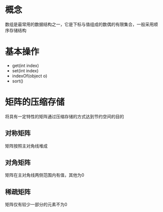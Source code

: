 # 概念
数组是最常用的数据结构之一，它是下标与值组成的数偶的有限集合，一般采用顺序存储结构
# 基本操作
- get(int index)
- set(int index)
- indexOf(object o)
- sort()
# 矩阵的压缩存储
将具有一定特性的矩阵通过压缩存储的方式达到节约空间的目的
## 对称矩阵
矩阵按照主对角线堆成
## 对角矩阵
矩阵在主对角线两侧范围内有值，其他为0
## 稀疏矩阵
矩阵仅有较少一部分的元素不为0
